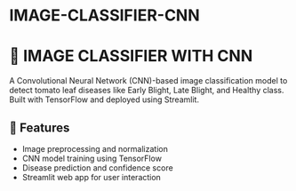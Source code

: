 # IMAGE-CLASSIFIER-CNN

# 🧠 IMAGE CLASSIFIER WITH CNN

A Convolutional Neural Network (CNN)-based image classification model to detect tomato leaf diseases like Early Blight, Late Blight, and Healthy class. Built with TensorFlow and deployed using Streamlit.

## 🚀 Features
- Image preprocessing and normalization
- CNN model training using TensorFlow
- Disease prediction and confidence score
- Streamlit web app for user interaction

